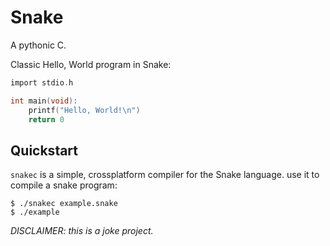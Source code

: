 # Snake
A pythonic C.

Classic Hello, World program in Snake:
```c
import stdio.h

int main(void):
    printf("Hello, World!\n")
    return 0
```

## Quickstart
`snakec` is a simple, crossplatform compiler for the Snake language. use it to compile a snake program:
```console
$ ./snakec example.snake
$ ./example
```


*DISCLAIMER: this is a joke project.*
